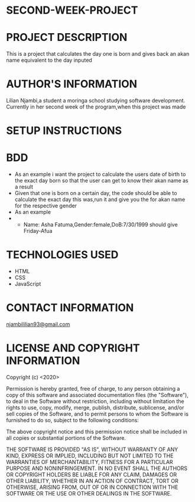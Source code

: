 # SECOND-WEEK-PROJECT
# PROJECT DESCRIPTION
This is a project that calculates the day one is born and gives back an akan name equivalent to the day inputed
# AUTHOR'S INFORMATION
Lilian Njambi,a student a moringa school studying software development. Currently in her second week of the program,when this project was made 
# SETUP INSTRUCTIONS
# BDD
 * As an example i want the project to calculate the users date of birth to the exact day born so that the user can get to know their akan name as a result 
 * Given that one is born on a certain day, the code should be able to calculate the exact day this was,run it and give you the for akan name for the respective gender
 * As an example
 * * Name: Asha Fatuma,Gender:female,DoB:7/30/1999 should give Friday-Afua
# TECHNOLOGIES USED 
* HTML 
* CSS
* JavaScript
# CONTACT INFORMATION
njambililian93@gmail.com
# LICENSE AND COPYRIGHT INFORMATION
Copyright (c) <2020> 
<LILIAN NJAMBI>

Permission is hereby granted, free of charge, to any person obtaining a copy
of this software and associated documentation files (the "Software"), to deal
in the Software without restriction, including without limitation the rights
to use, copy, modify, merge, publish, distribute, sublicense, and/or sell
copies of the Software, and to permit persons to whom the Software is
furnished to do so, subject to the following conditions:

The above copyright notice and this permission notice shall be included in all
copies or substantial portions of the Software.

THE SOFTWARE IS PROVIDED "AS IS", WITHOUT WARRANTY OF ANY KIND, EXPRESS OR
IMPLIED, INCLUDING BUT NOT LIMITED TO THE WARRANTIES OF MERCHANTABILITY,
FITNESS FOR A PARTICULAR PURPOSE AND NONINFRINGEMENT. IN NO EVENT SHALL THE
AUTHORS OR COPYRIGHT HOLDERS BE LIABLE FOR ANY CLAIM, DAMAGES OR OTHER
LIABILITY, WHETHER IN AN ACTION OF CONTRACT, TORT OR OTHERWISE, ARISING FROM,
OUT OF OR IN CONNECTION WITH THE SOFTWARE OR THE USE OR OTHER DEALINGS IN THE
SOFTWARE.




